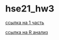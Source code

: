 # hse21_hw3
[ссылка на 1 часть](https://colab.research.google.com/drive/1WIdlrOHgWDiiOR3yQSLzrB3sJNASLn6N?usp=sharing)

[ссылка на R анализ](https://colab.research.google.com/drive/1du72iSUwkuwGgHeks0FBlEmzgH3DzLAY?usp=sharing)
